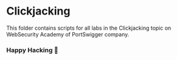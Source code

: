 # Clickjacking
This folder contains scripts for all labs in the Clickjacking topic on WebSecurity Academy of PortSwigger company.

### Happy Hacking 👾

